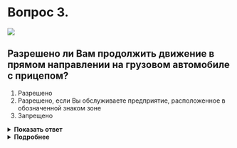 # Вопрос 3.

![](https://s.drom.ru/i24228/pdd/tickets/2016/1543885116.jpg)

## Разрешено ли Вам продолжить движение в прямом направлении на грузовом автомобиле с прицепом?

1. Разрешено
2. Разрешено, если Вы обслуживаете предприятие, расположенное в обозначенной знаком зоне
3. Запрещено

<details>
<summary><b>Показать ответ</b></summary>
Правильный ответ: 2
</details>
<details>
<summary><b>Подробнее</b></summary>
От действия знака 3.7 «Движение с прицепом запрещено» отступают те, кто проживает, работает или обслуживает предприятия, находящиеся в зоне действия знака.
(«Дорожные знаки»)
</details>